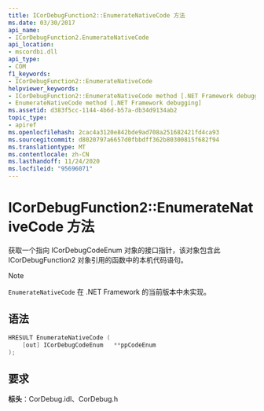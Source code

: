 ```yaml
---
title: ICorDebugFunction2::EnumerateNativeCode 方法
ms.date: 03/30/2017
api_name:
- ICorDebugFunction2.EnumerateNativeCode
api_location:
- mscordbi.dll
api_type:
- COM
f1_keywords:
- ICorDebugFunction2::EnumerateNativeCode
helpviewer_keywords:
- ICorDebugFunction2::EnumerateNativeCode method [.NET Framework debugging]
- EnumerateNativeCode method [.NET Framework debugging]
ms.assetid: d383f5cc-1144-4b6d-b57a-db34d9134ab2
topic_type:
- apiref
ms.openlocfilehash: 2cac4a3120e842bde9ad708a251682421fd4ca93
ms.sourcegitcommit: d8020797a6657d0fbbdff362b80300815f682f94
ms.translationtype: MT
ms.contentlocale: zh-CN
ms.lasthandoff: 11/24/2020
ms.locfileid: "95696071"
---
```

# <a name="icordebugfunction2enumeratenativecode-method"></a>ICorDebugFunction2::EnumerateNativeCode 方法

获取一个指向 ICorDebugCodeEnum 对象的接口指针，该对象包含此 ICorDebugFunction2 对象引用的函数中的本机代码语句。  
  
> [!NOTE]
> `EnumerateNativeCode` 在 .NET Framework 的当前版本中未实现。  
  
## <a name="syntax"></a>语法  
  
```cpp  
HRESULT EnumerateNativeCode (  
    [out] ICorDebugCodeEnum   **ppCodeEnum  
);  
```  
  
## <a name="requirements"></a>要求  

 **标头**：CorDebug.idl、CorDebug.h
